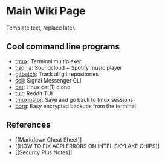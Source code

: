# Main Wiki Page

Template text, replace later.

## Cool command line programs
* [tmux](https://github.com/tmux/tmux): Terminal multiplexer
* [tizonia](https://github.com/tizonia/tizonia-openmax-il): Soundcloud + Spotify music player
* [gitbatch](https://github.com/isacikgoz/gitbatch): Track all git repositories
* [scli](https://github.com/isamert/scli): Signal Messenger CLI
* [bat](https://github.com/sharkdp/bat): Linux cat(1) clone
* [tuir](https://gitlab.com/ajak/tuir/): Reddit TUI
* [tmuxinator](https://github.com/tmuxinator/tmuxinator): Save and go back to tmux sessions
* [borg](https://borgbackup.readthedocs.io): Easy encrypted backups from the terminal


## References
* [[Markdown Cheat Sheet]]
* [[HOW TO FIX ACPI ERRORS ON INTEL SKYLAKE CHIPS]]
* [[Security Plus Notes]]
